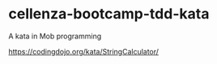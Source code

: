 # cellenza-bootcamp-tdd-kata
A kata in Mob programming

https://codingdojo.org/kata/StringCalculator/